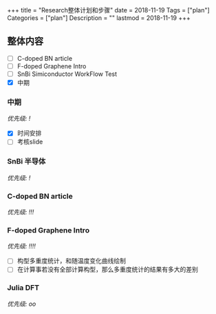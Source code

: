 +++
title = "Research整体计划和步骤"
date = 2018-11-19
Tags = ["plan"]
Categories = ["plan"]
Description = ""
lastmod = 2018-11-19
+++

## 整体内容

- [ ] C-doped BN article
- [ ] F-doped Graphene Intro
- [ ] SnBi Simiconductor WorkFlow Test
- [x] 中期

### 中期
*优先级: !*
- [x] 时间安排
- [ ] 考核slide

### SnBi 半导体
*优先级: !*

### C-doped BN article
*优先级: !!!*

### F-doped Graphene Intro
*优先级: !!!!*
- [ ] 构型多重度统计，和随温度变化曲线绘制
- [ ] 在计算事若没有全部计算构型，那么多重度统计的结果有多大的差别

### Julia DFT
*优先级: oo*
